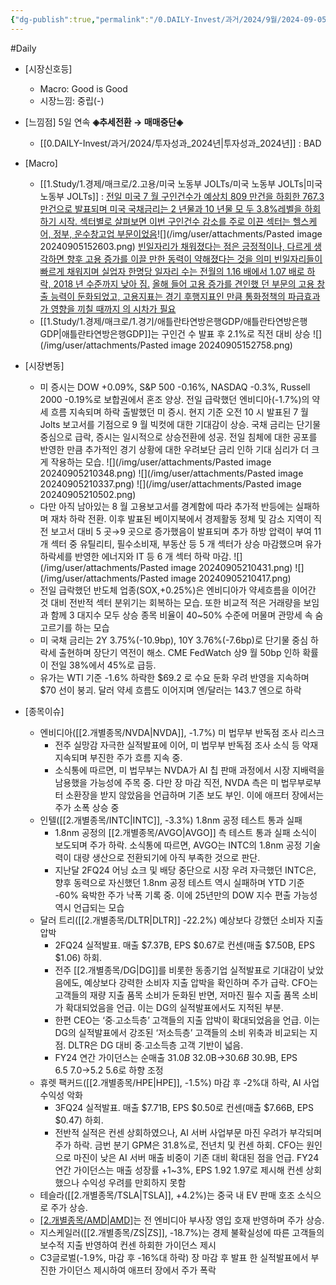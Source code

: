 ```yaml
---
{"dg-publish":true,"permalink":"/0.DAILY-Invest/과거/2024/9월/2024-09-05/","created":"2024-09-05T11:47:46.046+09:00","updated":"2025-06-04T21:15:22.444+09:00"}
---
```


#Daily 


- [시장신호등]
	- Macro: Good is Good
	- 시장느낌: 중립(-)

- [느낌점] 5일 연속 **◈추세전환 → 매매중단◈**
	- [[0.DAILY-Invest/과거/2024/투자성과_2024년\|투자성과_2024년]] : BAD

- [Macro]
	- [[1.Study/1.경제/매크로/2.고용/미국 노동부 JOLTs/미국 노동부 JOLTs\|미국 노동부 JOLTs]] : [전일 미국 7 월 구인건수가 예상치 809 만건을 하회한 767.3 만건으로 발표되며 미국 국채금리는 2 년물과 10 년물 모 두 3.8%레벨을 하회하기 시작. 섹터별로 살펴보면 이번 구인건수 감소를 주로 이끈 섹터는 헬스케어, 정부, 운수창고업 부문이었음](9.5_7%20월%20구인건수%20추가%20고용%20창출%20능력%20저하.pdf#page=1&selection=458,0,531,0&color=yellow)![](/img/user/attachments/Pasted image 20240905152603.png)
	  [빈일자리가 채워졌다는 점은 긍정적이나, 다르게 생각하면 향후 고용 증가를 이끌 만한 동력이 약해졌다는 것을 의미 빈일자리들이 빠르게 채워지며 실업자 한명당 일자리 수는 전월의 1.16 배에서 1.07 배로 하락, 2018 년 수준까지 낮아 짐.](9.5_7%20월%20구인건수%20추가%20고용%20창출%20능력%20저하.pdf#page=1&selection=607,0,673,0&color=yellow)
	  [올해 들어 고용 증가를 견인했 던 부문의 고용 창출 능력이 둔화되었고, 고용지표는 경기 후행지표인 만큼 통화정책의 파급효과가 영향을 끼칠 때까지 의 시차가 필요](9.5_7%20월%20구인건수%20추가%20고용%20창출%20능력%20저하.pdf#page=1&selection=730,4,777,2&color=yellow)
	- [[1.Study/1.경제/매크로/1.경기/애틀란타연방은행GDP/애틀란타연방은행GDP\|애틀란타연방은행GDP]]는 구인건 수 발표 후 2.1%로 직전 대비 상승 ![](/img/user/attachments/Pasted image 20240905152758.png)


- [시장변동]
	- 미 증시는 DOW +0.09%, S&P 500 -0.16%, NASDAQ -0.3%, Russell 2000 -0.19%로 보합권에서 혼조 양상. 전일 급락했던 엔비디아(-1.7%)의 약세 흐름 지속되며 하락 출발했던 미 증시. 현지 기준 오전 10 시 발표된 7 월 Jolts 보고서를 기점으로 9 월 빅컷에 대한 기대감이 상승. 국채 금리는 단기물 중심으로 급락, 증시는 일시적으로 상승전환에 성공. 전일 침체에 대한 공포를 반영한 만큼 추가적인 경기 상황에 대한 우려보단 금리 인하 기대 심리가 더 크게 작용하는 모습. 
	  ![](/img/user/attachments/Pasted image 20240905210348.png)
	  ![](/img/user/attachments/Pasted image 20240905210337.png)
	  ![](/img/user/attachments/Pasted image 20240905210502.png)
	- 다만 아직 남아있는 8 월 고용보고서를 경계함에 따라 추가적 반등에는 실패하며 재차 하락 전환. 이후 발표된 베이지북에서 경제활동 정체 및 감소 지역이 직전 보고서 대비 5 곳→9 곳으로 증가했음이 발표되며 추가 하방 압력이 부여 11 개 섹터 중 유틸리티, 필수소비재, 부동산 등 5 개 섹터가 상승 마감했으며 유가 하락세를 반영한 에너지와 IT 등 6 개 섹터 하락 마감. ![](/img/user/attachments/Pasted image 20240905210431.png)
	  ![](/img/user/attachments/Pasted image 20240905210417.png)
	- 전일 급락했던 반도체 업종(SOX,+0.25%)은 엔비디아가 약세흐름을 이어간 것 대비 전반적 섹터 분위기는 회복하는 모습. 또한 비교적 적은 거래량을 보임과 함께 3 대지수 모두 상승 종목 비율이 40~50% 수준에 머물며 관망세 속 숨고르기를 하는 모습 
	- 미 국채 금리는 2Y 3.75%(-10.9bp), 10Y 3.76%(-7.6bp)로 단기물 중심 하락세 출현하며 장단기 역전이 해소. CME FedWatch 상9 월 50bp 인하 확률이 전일 38%에서 45%로 급등. 
	- 유가는 WTI 기준 -1.6% 하락한 $69.2 로 수요 둔화 우려 반영을 지속하며 $70 선이 붕괴. 달러 약세 흐름도 이어지며 엔/달러는 143.7 엔으로 하락


- [종목이슈]
	- 엔비디아([[2.개별종목/NVDA\|NVDA]], -1.7%) 미 법무부 반독점 조사 리스크
		- 전주 실망감 자극한 실적발표에 이어, 미 법무부 반독점 조사 소식 등 악재 지속되며 부진한 주가 흐름 지속 중. 
		- 소식통에 따르면, 미 법무부는 NVDA가 AI 칩 판매 과정에서 시장 지배력을 남용했을 가능성에 주목 중. 다만 장 마감 직전, NVDA 측은 미 법무부로부터 소환장을 받지 않았음을 언급하며 기존 보도 부인. 이에 애프터 장에서는 주가 소폭 상승 중
	- 인텔([[2.개별종목/INTC\|INTC]], -3.3%) 1.8nm 공정 테스트 통과 실패
		- 1.8nm 공정의 [[2.개별종목/AVGO\|AVGO]] 측 테스트 통과 실패 소식이 보도되며 주가 하락. 소식통에 따르면, AVGO는 INTC의 1.8nm 공정 기술력이 대량 생산으로 전환되기에 아직 부족한 것으로 판단. 
		- 지난달 2FQ24 어닝 쇼크 및 배당 중단으로 시장 우려 자극했던 INTC은, 향후 동력으로 자신했던 1.8nm 공정 테스트 역시 실패하며 YTD 기준 -60% 육박한 주가 낙폭 기록 중. 이에 25년만의 DOW 지수 편출 가능성 역시 언급되는 모습
	- 달러 트리([[2.개별종목/DLTR\|DLTR]] -22.2%) 예상보다 강했던 소비자 지출 압박
		- 2FQ24 실적발표. 매출 $7.37B, EPS $0.67로 컨센(매출 $7.50B, EPS $1.06) 하회. 
		- 전주 [[2.개별종목/DG\|DG]]를 비롯한 동종기업 실적발표로 기대감이 낮았음에도, 예상보다 강력한 소비자 지출 압박을 확인하며 주가 급락. CFO는 고객들의 재량 지출 품목 소비가 둔화된 반면, 저마진 필수 지출 품목 소비가 확대되었음을 언급. 이는 DG의 실적발표에서도 지적된 부분. 
		- 한편 CEO는 ‘중∙고소득층’ 고객들의 지출 압박이 확대되었음을 언급. 이는 DG의 실적발표에서 강조된 ‘저소득층’ 고객들의 소비 위축과 비교되는 지점. DLTR은 DG 대비 중∙고소득층 고객 기반이 넓음. 
		- FY24 연간 가이던스는 순매출 $31.0B~$32.0B→$30.6B~$30.9B, EPS $6.5~$7.0→$5.2~$5.6로 하향 조정
	- 휴렛 팩커드([[2.개별종목/HPE\|HPE]], -1.5%) 마감 후 -2%대 하락, AI 사업 수익성 악화
		- 3FQ24 실적발표. 매출 $7.71B, EPS $0.50로 컨센(매출 $7.66B, EPS $0.47) 하회. 
		- 전반적 실적은 컨센 상회하였으나, AI 서버 사업부문 마진 우려가 부각되며 주가 하락. 금번 분기 GPM은 31.8%로, 전년치 및 컨센 하회. CFO는 원인으로 마진이 낮은 AI 서버 매출 비중이 기존 대비 확대된 점을 언급. FY24 연간 가이던스는 매출 성장률 +1~3%, EPS $1.92~$1.97로 제시해 컨센 상회했으나 수익성 우려를 만회하지 못함
	- 테슬라([[2.개별종목/TSLA\|TSLA]], +4.2%)는 중국 내 EV 판매 호조 소식으로 주가 상승.
	- [[2.개별종목/AMD\|AMD]](+2.9%)는 전 엔비디아 부사장 영입 호재 반영하며 주가 상승.
	- 지스케일러([[2.개별종목/ZS\|ZS]], -18.7%)는 경제 불확실성에 따른 고객들의 보수적 지출 반영하여 컨센 하회한 가이던스 제시
	- C3글로벌(-1.9%, 마감 후 -16%대 하락) 장 마감 후 발표 한 실적발표에서 부진한 가이던스 제시하여 애프터 장에서 주가 폭락
